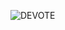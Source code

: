 ![DEVOTE](https://github.com/boragundogu/Devote/assets/82386626/959faf79-525a-4e71-a7ac-4f8b6133cf80)
